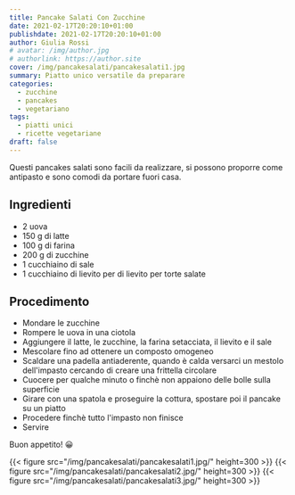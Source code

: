 ```yaml
---
title: Pancake Salati Con Zucchine
date: 2021-02-17T20:20:10+01:00
publishdate: 2021-02-17T20:20:10+01:00
author: Giulia Rossi
# avatar: /img/author.jpg
# authorlink: https://author.site
cover: /img/pancakesalati/pancakesalati1.jpg
summary: Piatto unico versatile da preparare
categories:
  - zucchine
  - pancakes
  - vegetariano
tags:
  - piatti unici
  - ricette vegetariane
draft: false
---
```


Questi pancakes salati sono facili da realizzare, si possono proporre come antipasto e sono comodi da portare fuori casa.

## Ingredienti

* 2 uova
* 150 g di latte
* 100 g di farina
* 200 g di zucchine
* 1 cucchiaino di sale
* 1 cucchiaino di lievito per di lievito per torte salate

## Procedimento

* Mondare le zucchine
* Rompere le uova in una ciotola
* Aggiungere il latte, le zucchine, la farina setacciata, il lievito e il sale
* Mescolare fino ad ottenere un composto omogeneo
* Scaldare una padella antiaderente, quando è calda versarci un mestolo dell'impasto cercando di creare una frittella circolare
* Cuocere per qualche minuto o finchè non appaiono delle bolle sulla superficie
* Girare con una spatola e proseguire la cottura, spostare poi il pancake su un piatto
* Procedere finchè tutto l'impasto non finisce
* Servire

Buon appetito! 😀

{{< figure src="/img/pancakesalati/pancakesalati1.jpg/" height=300  >}}
{{< figure src="/img/pancakesalati/pancakesalati2.jpg/" height=300  >}}
{{< figure src="/img/pancakesalati/pancakesalati3.jpg/" height=300  >}}

